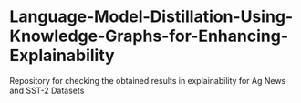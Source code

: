 # Language-Model-Distillation-Using-Knowledge-Graphs-for-Enhancing-Explainability
Repository for checking the obtained results in explainability for Ag News and SST-2 Datasets
